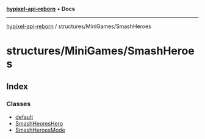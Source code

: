 [**hypixel-api-reborn**](../../../README.md) • **Docs**

***

[hypixel-api-reborn](../../../modules.md) / structures/MiniGames/SmashHeroes

# structures/MiniGames/SmashHeroes

## Index

### Classes

- [default](classes/default.md)
- [SmashHeoresHero](classes/SmashHeoresHero.md)
- [SmashHeroesMode](classes/SmashHeroesMode.md)
